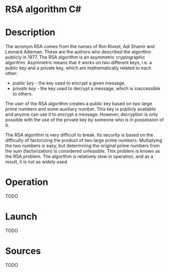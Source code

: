 # RSA algorithm C#


# Description
 
The acronym RSA comes from the names of Ron Rivest, Adi Shamir and Leonard Adleman. These are the authors who described the algorithm publicly in 1977. The RSA algorithm is an asymmetric cryptographic algorithm. Asymmetric means that it works on two different keys, i.e. a public key and a private key, which are mathematically related to each other:
- *public key* - the key used to encrypt a given message,
- *private key* - the key used to decrypt a message, which is inaccessible to others.

The user of the RSA algorithm creates a public key based on two large prime numbers and some auxiliary number. This key is publicly available and anyone can use it to encrypt a message. However, decryption is only possible with the use of the private key by someone who is in possession of it.

The RSA algorithm is very difficult to break. Its security is based on the difficulty of factorizing the product of two large prime numbers. Multiplying the two numbers is easy, but determining the original prime numbers from the sum (factorization) is considered unfeasible. This problem is known as the RSA problem. The algorithm is relatively slow in operation, and as a result, it is not as widely used.
 
# Operation

TODO

# Launch

TODO

# Sources

TODO

